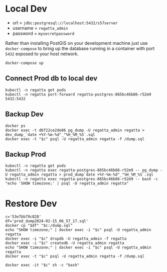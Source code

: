 # Local Dev
* url = `jdbc:postgresql://localhost:5432/s57server`
* username = `regatta_admin`
* password = `mysecretpassword`


Rather than installing PostGIS on your development machine just use `docker-compose` to bring up the database running
in a container with port `5432` exposed to your host network.
```shell
docker-compose up
```

## Connect Prod db to local dev
```shell 
kubectl -n regatta get pods
kubectl -n regatta port-forward regatta-postgres-865bc46b86-r52m9 5432:5432
```

## Backup Dev
```shell
docker ps
docker exec -t d6f22ce2de86 pg_dump -U regatta_admin regatta > dev_dump_`date +%Y-%m-%d"_"%H_%M_%S`.sql
docker exec -t "$c" psql -U regatta_admin regatta -f /dump.sql
```

## Backup Prod
```shell
kubectl -n regatta get pods
kubectl -n regatta exec regatta-postgres-865bc46b86-r52m9 -- pg_dump -U regatta_admin regatta > prod_dump`date +%Y-%m-%d"_"%H_%M_%S`.sql 
kubectl -n regatta exec regatta-postgres-865bc46b86-r52m9 -- bash -c "echo 'SHOW timezone;' | psql -U regatta_admin regatta"
```


# Restore Dev
```shell
c='53e7bb79c828'
df='prod_dump2024-02-15_06_57_17.sql' 
docker cp "$df" "$c:/dump.sql"
echo "SHOW timezone;" | docker exec -i "$c" psql -U regatta_admin regatta
docker exec -i "$c" dropdb -U regatta_admin -f regatta
docker exec -i "$c" createdb -U regatta_admin regatta
echo "SHOW timezone;" | docker exec -i "$c" psql -U regatta_admin regatta
docker exec -t "$c" psql -U regatta_admin regatta -f /dump.sql

docker exec -it "$c" sh -c "bash"
```